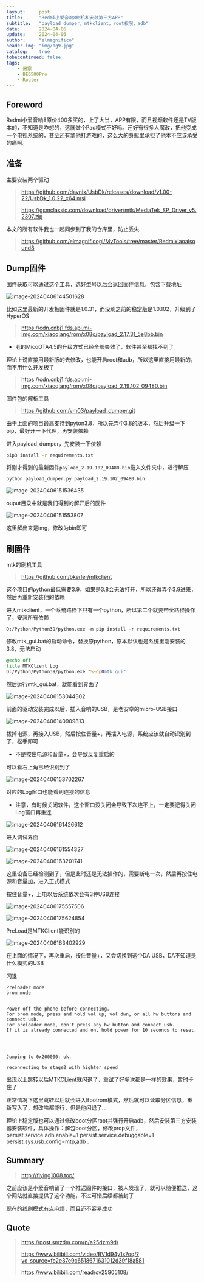 ```yaml
---
layout:     post
title:      "Redmi小爱音响8刷机和安装第三方APP"
subtitle:   "payload_dumper，mtkclient，root权限，adb"
date:       2024-04-06
update:     2024-04-06
author:     "elmagnifico"
header-img: "img/bg9.jpg"
catalog:    true
tobecontinued: false
tags:
    - 米家
    - BE6500Pro
    - Router
---
```


## Foreword

Redmi小爱音响8原价400多买的，上了大当，APP有限，而且视频软件还是TV版本的，不知道是咋想的，这就做个Pad模式不好吗。还好有很多人魔改，把他变成一个电视系统的，甚至还有拿他打游戏的，这么大的身躯里承担了他本不应该承受的痛啊。



## 准备

主要安装两个驱动

> https://github.com/daynix/UsbDk/releases/download/v1.00-22/UsbDk_1.0.22_x64.msi
>
> https://gsmclassic.com/download/driver/mtk/MediaTek_SP_Driver_v5.2307.zip

本文的所有软件我也一起同步到了我的仓库里，防止丢失

> https://github.com/elmagnificogi/MyTools/tree/master/Redmixiaoaisound8



## Dump固件

固件获取可以通过这个工具，选好型号以后会返回固件信息，包含下载地址

![image-20240406144501628](https://img.elmagnifico.tech/static/upload/elmagnifico/202404061445673.png)

比如这里最新的开发板固件就是1.0.31，而没刷之前的稳定版是1.0.102，升级到了HyperOS

> https://cdn.cnbj1.fds.api.mi-img.com/xiaoqiang/rom/x08c/payload_2.17.31_5e8bb.bin

- 老的MicoOTA4.5的升级方式已经全部失效了，软件甚至都找不到了



理论上说直接用最新版的去修改，也能开启root和adb，所以这里直接用最新的，而不用什么开发板了

> https://cdn.cnbj1.fds.api.mi-img.com/xiaoqiang/rom/x08c/payload_2.19.102_09480.bin



固件包的解析工具

> https://github.com/vm03/payload_dumper.git

由于上面的项目最高支持到pyton3.8，所以先弄个3.8的版本，然后升级一下pip，最好开一下代理，再安装依赖



进入payload_dumper，先安装一下依赖

```sh
pip3 install -r requirements.txt
```

将刚才得到的最新固件`payload_2.19.102_09480.bin`拖入文件夹中，进行解压

```sh
python payload_dumper.py payload_2.19.102_09480.bin
```

![image-20240406151536435](https://img.elmagnifico.tech/static/upload/elmagnifico/202404061515467.png)

ouput目录中就是我们得到的解开后的固件

![image-20240406151553807](https://img.elmagnifico.tech/static/upload/elmagnifico/202404061515836.png)

这里解出来是img，修改为bin即可



## 刷固件

mtk的刷机工具

> https://github.com/bkerler/mtkclient

这个项目的python最低需要3.9，如果是3.8会无法打开，所以还得弄个3.9进来，然后再重新安装他的依赖

进入mtkclient，一个系统路径下只有一个python，所以第二个就要带全路径操作了，安装所有依赖

```
D:/Python/Python39/python.exe -m pip install -r requirements.txt
```



修改mtk_gui.bat的启动命令，替换原python，原本默认也是系统里刚安装的3.8，无法启动

```bat
@echo off
title MTKClient Log
D:/Python/Python39/python.exe "%~dp0mtk_gui"
```

然后运行mtk_gui.bat，就能看到界面了

![image-20240406153044302](https://img.elmagnifico.tech/static/upload/elmagnifico/202404061530355.png)



前面的驱动安装完成以后，插入音响的USB，是老安卓的micro-USB接口

![image-20240406140909813](https://img.elmagnifico.tech/static/upload/elmagnifico/202404061409007.png)

拔掉电源，再接入USB，然后按住音量+，再插入电源，系统应该就自动识别到了，松手即可

- 不是按住电源和音量+，会导致反复重启的

可以看右上角已经识别到了

![image-20240406153702267](https://img.elmagnifico.tech/static/upload/elmagnifico/202404061537294.png)

对应的Log窗口也能看到连接的信息

- 注意，有时候关闭软件，这个窗口没关闭会导致下次连不上，一定要记得关闭Log窗口再重连

![image-20240406161426612](https://img.elmagnifico.tech/static/upload/elmagnifico/202404061614653.png)



进入调试界面

![image-20240406161554327](https://img.elmagnifico.tech/static/upload/elmagnifico/202404061615376.png)



![image-20240406163201741](https://img.elmagnifico.tech/static/upload/elmagnifico/202404061632778.png)

这里设备已经检测到了，但是此时还是无法操作的，需要断电一次，然后再按住电源和音量加，进入正式模式



按住音量+，上电以后系统依次会有3种USB连接

![image-20240406175557506](https://img.elmagnifico.tech/static/upload/elmagnifico/202404061756590.png)



![image-20240406175624854](https://img.elmagnifico.tech/static/upload/elmagnifico/202404061756878.png)

PreLoad是MTKClient能识别的

![image-20240406163402929](https://img.elmagnifico.tech/static/upload/elmagnifico/202404061634953.png)

在上面的情况下，再次重启，按住音量+，又会切换到这个DA USB，DA不知道是什么模式的USB



闪退

```
Preloader mode
brom mode


Power off the phone before connecting.
For brom mode, press and hold vol up, vol dwn, or all hw buttons and connect usb.
For preloader mode, don't press any hw button and connect usb.
If it is already connected and on, hold power for 10 seconds to reset.




Jumping to 0x200000: ok.

reconnecting to stage2 with highter speed
```

出现以上跳转以后MTKCLient就闪退了，重试了好多次都是一样的效果，暂时卡住了



正常情况下这里跳转以后就会进入Bootrom模式，然后就可以读取分区信息，重新写入了，想改啥都能行，但是他闪退了...





理论上稳定版也可以通过修改boot分区root并强行开启adb，然后安装第三方安装器安装软件，具体操作：解包boot分区，修改prop文件，persist.service.adb.enable=1 persist.service.debuggable=1 persist.sys.usb.config=mtp,adb .









## Summary

> http://flying1008.top/

之前应该是小爱音响留了一个推送固件的接口，被人发现了，就可以随便推送，这个网站就直接提供了这个功能，不过可惜后续都被封了



现在的线刷模式有点麻烦，而且还不容易成功



## Quote

> https://post.smzdm.com/p/a25dzm9d/
>
> https://www.bilibili.com/video/BV1d94y1s7oq/?vd_source=fe2e37e9c6518671631012d39f18a581
>
> https://www.bilibili.com/read/cv25905108/
